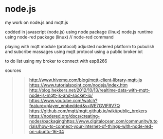 # node.js
my work on node.js and mqtt.js 


codded in javascript (node.js)
using node package (linux) node.js runtime 
using node-red package (linux) // node-red command 

playing with mqtt module (protocol)
adjusted nodered platform to pubulish and subcribe massages using mqtt protocol 
using a public broker iot 

to do list 
using my broker 
to connect with esp8266

sources 
>> http://www.hivemq.com/blog/mqtt-client-library-mqtt-js
>> https://www.tutorialspoint.com/nodejs/index.htm
>> http://blog.hekkers.net/2012/10/13/realtime-data-with-mqtt-node-js-mqtt-js-and-socket-io/
>> https://www.youtube.com/watch?feature=player_embedded&v=WE7GVIFRV7Q
>> https://github.com/mqtt/mqtt.github.io/wiki/public_brokers
>> https://nodered.org/docs/creating-nodes/packaginghttps://www.digitalocean.com/community/tutorials/how-to-connect-your-internet-of-things-with-node-red-on-ubuntu-16-04

